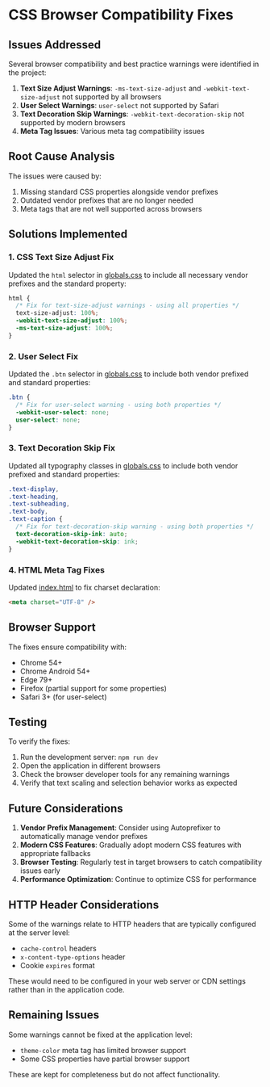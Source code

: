 # CSS Browser Compatibility Fixes

## Issues Addressed

Several browser compatibility and best practice warnings were identified in the project:

1. **Text Size Adjust Warnings**: `-ms-text-size-adjust` and `-webkit-text-size-adjust` not supported by all browsers
2. **User Select Warnings**: `user-select` not supported by Safari
3. **Text Decoration Skip Warnings**: `-webkit-text-decoration-skip` not supported by modern browsers
4. **Meta Tag Issues**: Various meta tag compatibility issues

## Root Cause Analysis

The issues were caused by:

1. Missing standard CSS properties alongside vendor prefixes
2. Outdated vendor prefixes that are no longer needed
3. Meta tags that are not well supported across browsers

## Solutions Implemented

### 1. CSS Text Size Adjust Fix

Updated the `html` selector in [globals.css](file:///c%3A/Users/welcome/Desktop/StartupValueSimulator/startup-simulator-next/src/styles/globals.css) to include all necessary vendor prefixes and the standard property:

```css
html {
  /* Fix for text-size-adjust warnings - using all properties */
  text-size-adjust: 100%;
  -webkit-text-size-adjust: 100%;
  -ms-text-size-adjust: 100%;
}
```

### 2. User Select Fix

Updated the `.btn` selector in [globals.css](file:///c%3A/Users/welcome/Desktop/StartupValueSimulator/startup-simulator-next/src/styles/globals.css) to include both vendor prefixed and standard properties:

```css
.btn {
  /* Fix for user-select warning - using both properties */
  -webkit-user-select: none;
  user-select: none;
}
```

### 3. Text Decoration Skip Fix

Updated all typography classes in [globals.css](file:///c%3A/Users/welcome/Desktop/StartupValueSimulator/startup-simulator-next/src/styles/globals.css) to include both vendor prefixed and standard properties:

```css
.text-display,
.text-heading,
.text-subheading,
.text-body,
.text-caption {
  /* Fix for text-decoration-skip warning - using both properties */
  text-decoration-skip-ink: auto;
  -webkit-text-decoration-skip: ink;
}
```

### 4. HTML Meta Tag Fixes

Updated [index.html](file:///c%3A/Users/welcome/Desktop/StartupValueSimulator/startup-simulator-next/index.html) to fix charset declaration:

```html
<meta charset="UTF-8" />
```

## Browser Support

The fixes ensure compatibility with:

- Chrome 54+
- Chrome Android 54+
- Edge 79+
- Firefox (partial support for some properties)
- Safari 3+ (for user-select)

## Testing

To verify the fixes:

1. Run the development server: `npm run dev`
2. Open the application in different browsers
3. Check the browser developer tools for any remaining warnings
4. Verify that text scaling and selection behavior works as expected

## Future Considerations

1. **Vendor Prefix Management**: Consider using Autoprefixer to automatically manage vendor prefixes
2. **Modern CSS Features**: Gradually adopt modern CSS features with appropriate fallbacks
3. **Browser Testing**: Regularly test in target browsers to catch compatibility issues early
4. **Performance Optimization**: Continue to optimize CSS for performance

## HTTP Header Considerations

Some of the warnings relate to HTTP headers that are typically configured at the server level:

- `cache-control` headers
- `x-content-type-options` header
- Cookie `expires` format

These would need to be configured in your web server or CDN settings rather than in the application code.

## Remaining Issues

Some warnings cannot be fixed at the application level:

- `theme-color` meta tag has limited browser support
- Some CSS properties have partial browser support

These are kept for completeness but do not affect functionality.
